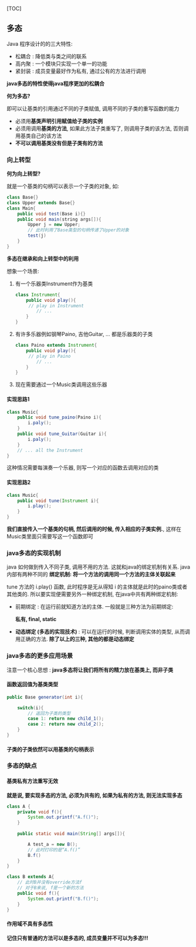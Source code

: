 [TOC]

## 多态

Java 程序设计的的三大特性: 

* 松耦合 : 降低类与类之间的联系
* 高内聚 : 一个模块只实现一个单一的功能
* 紧封装 : 成员变量最好作为私有, 通过公有的方法进行调用

**java多态的特性使得java程序更加的松耦合**

**何为多态?**

即可以让基类的引用通过不同的子类赋值, 调用不同的子类的重写函数的能力

* 必须用**基类声明引用赋值给子类的实例**
* 必须用调用**基类的方法**, 如果此方法子类重写了, 则调用子类的该方法, 否则调用基类自己的该方法
* **不可以调用基类没有但是子类有的方法**

### 向上转型

**何为向上转型?** 

就是一个基类的句柄可以表示一个子类的对象, 如:

~~~java
class Base{}
class Upper extends Base{}
class Main{
    public void test(Base i){}
    public void main(string args[]){
		Upper j = new Upper;
		// 此时利用了Base类型的句柄传递了Upper的对象
        test(j)
    }
}
~~~



**多态在继承和向上转型中的利用**

想象一个场景:

1. 有一个乐器类Instrument作为基类

   ~~~java
   class Instrument{
       public void play(){
   		// play in Instrument
           // ...
       }
   }
   ~~~

2. 有许多乐器例如钢琴Paino, 吉他Guitar, … 都是乐器类的子类

   ~~~java
   class Paino extends Instrument{
       public void play(){
   		// play in Paino
           // ...
       }
   }
   ~~~

3. 现在需要通过一个Music类调用这些乐器



#### 实现思路1

~~~java
class Music{
    public void tune_paino(Paino i){
        i.paly();
    }
    public void tune_Guitar(Guitar i){
        i.paly();
    }
    // ... all the Instrument
}
~~~

这种情况需要每演奏一个乐器, 则写一个对应的函数去调用对应的类



#### 实现思路2

~~~java
class Music{
    public void tune(Instrument i){
		i.play();
    }
}
~~~

**我们直接传入一个基类的句柄, 然后调用的时候, 传入相应的子类实例.**, 这样在Music类里面只需要写这一个函数即可





### java多态的实现机制

java 如何做到传入不同子类, 调用不用的方法. 这就和java的绑定机制有关系. java内部有两种不同的 **绑定机制: 将一个方法的调用同一个方法的主体关联起来**

tune 方法的 i.play() 函数, 此时程序是无从得知 i 的主体就是此时的paino类或者其他类的. 所以要实现便需要另外一种绑定机制, 在java中共有两种绑定机制:

* 前期绑定 : 在运行前就知道方法的主体. 一般就是三种方法为前期绑定:

  **私有, final, static**

* **动态绑定 (多态的实现技术)** : 可以在运行的时候, 判断调用实体的类型, 从而调用正确的方法. **除了以上的三种, 其他的都是动态绑定**



### java多态的更多应用场景

注意一个核心思想 : **java多态将让我们将所有的精力放在基类上, 而非子类**

#### 函数返回值为基类类型

~~~java
public Base generator(int i){

 	switch(i){
        // 返回为子类的类型
        case 1: return new child_1();
        case 2: return new child_2();
    }
}
~~~



#### 子类的子类依然可以用基类的句柄表示



### 多态的缺点

#### 基类私有方法重写无效

**就是说, 要实现多态的方法, 必须为共有的, 如果为私有的方法, 则无法实现多态**

~~~java
class A {
    private void f(){
        System.out.printf("A.f()");
    }
    
    public static void main(String[] args[]){

    	A test_a = new B();
		// 此时打印的是“A.f()”
        B.f()
    }
}

class B extends A{
    // 此时B并没有override方法f
    // 对于B来说, f是一个新的方法
    public void f(){
        System.out.printf("B.f()");
    }
}


~~~



#### 作用域不具有多态性

**记住只有普通的方法可以是多态的, 成员变量并不可以为多态!!!**





























